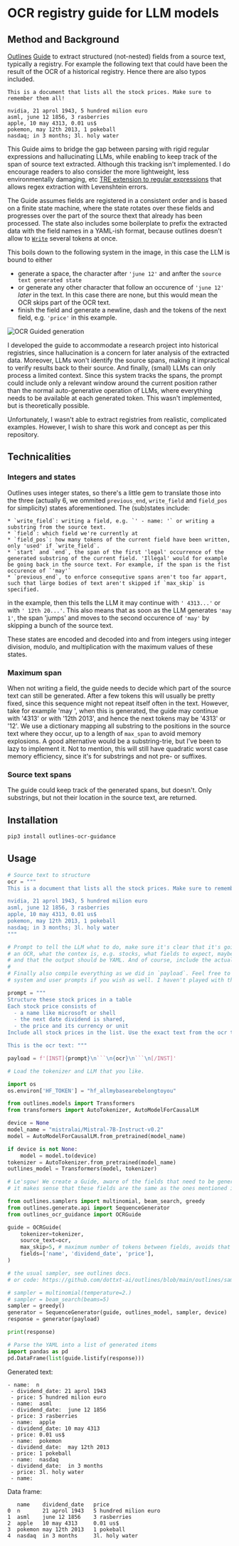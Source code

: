 #  OCR registry guide for LLM models

## Method and Background

[Outlines](https://github.com/dottxt-ai/outlines) [Guide](https://github.com/dottxt-ai/outlines-core/blob/main/python/outlines_core/fsm/guide.py#L47) to extract structured (not-nested) fields from a source text, typically a registry. For example the following text that could have been the result of the OCR of a historical registry. Hence there are also typos included.

```
This is a document that lists all the stock prices. Make sure to remember them all!

nvidia, 21 aprol 1943, 5 hundred milion euro
asml, june 12 1856, 3 rasberries
apple, 10 may 4313, 0.01 us$
pokemon, may 12th 2013, 1 pokeball
nasdaq; in 3 months; 3l. holy water
```

This Guide aims to bridge the gap between parsing with rigid regular expressions and hallucinating LLMs, while enabling to keep track of the span of source text extracted. Although this tracking isn't implemented. I do encourage readers to also consider the more lightweight, less environmentally damaging, etc [TRE extension to regular expressions](https://pypi.org/project/regex/) that allows regex extraction with Levenshtein errors.

The Guide assumes fields are registered in a consistent order and is based on a finite state machine, where the state rotates over these fields and progresses over the part of the source thext that already has been processed. The state also includes some boilerplate to prefix the extracted data with the field names in a YAML-ish format, because outlines doesn't allow to [`Write`](https://github.com/dottxt-ai/outlines-core/blob/main/python/outlines_core/fsm/guide.py#L16) several tokens at once.

This boils down to the following system in the image, in this case the LLM is bound to either
 - generate a space, the character after `'june 12'` and anfter the `source text generated state`
 - or generate any other character that follow an occurence of `'june 12'` *later* in the text. In this case there are none, but this would mean the OCR skips part of the OCR text.
 - finish the field and generate a newline, dash and the tokens of the next field, e.g. `'price'` in this example.

![OCR Guided generation](https://raw.githubusercontent.com/prhbrt/outlines-ocr-guidance/refs/heads/main/system.svg)

I developed the guide to accommodate a research project into historical registries, since hallucination is a concern for later analysis of the extracted data. Moreover, LLMs won't identify the source spans, making it impractical to verify results back to their source. And finally, (small) LLMs can only process a limited context. Since this system tracks the spans, the prompt could include only a relevant window around the current position rather than the normal auto-generative operation of LLMs, where everything needs to be available at each generated token. This wasn't implemented, but is theoretically possible.

Unfortunately, I wasn't able to extract registries from realistic, complicated examples. However, I wish to share this work and concept as per this repository.

## Technicalities

### Integers and states

Outlines uses integer states, so there's a little gem to translate those into the three (actually 6, we ommited `previous_end`, `write_field` and `field_pos` for simplicity) states aforementioned. The (sub)states include:

    * `write_field`: writing a field, e.g. `' - name: '` or writing a substring from the source text.
    * `field`: which field we're currently at
    * `field_pos`: how many tokens of the current field have been written, only 'used' if `write_field`.
    * `start` and `end`, the span of the first 'legal' occurrence of the generated substring of the current field. 'Illegal' would for example be going back in the source text. For example, if the span is the fist occurence of `'may'` 
    * `previous_end`, to enforce consequtive spans aren't too far appart, such that large bodies of text aren't skipped if `max_skip` is specified.
    
in the example, then this tells the LLM it may continue with `' 4313...'` or with `' 12th 20...'`. This also means that as soon as the LLM generates `'may 1'`, the span 'jumps' and moves to the second occurence of `'may'` by skipping a bunch of the source text.

These states are encoded and decoded into and from integers using integer division, modulo, and multiplication with the maximum values of these states.

### Maximum span

When not writing a field, the guide needs to decide which part of the source text can still be generated. After a few tokens this will usually be pretty fixed, since this sequence might not repeat itself often in the text. However, take for example 'may ', when this is generated, the guide may continue with '4313' or with '12th 2013', and hence the next tokens may be '4313' or '12'. We use a dictionary mapping all substring to the positions in the source text where they occur, up to a length of `max_span` to avoid memory explosions. A good alternative would be a substring-trie, but I've been to lazy to implement it. Not to mention, this will still have quadratic worst case memory efficiency, since it's for substrings and not pre- or suffixes.

### Source text spans

The guide could keep track of the generated spans, but doesn't. Only substrings, but not their location in the source text, are returned.

## Installation

```bash
pip3 install outlines-ocr-guidance
```

## Usage

```python
# Source text to structure
ocr = """
This is a document that lists all the stock prices. Make sure to remember them all!

nvidia, 21 aprol 1943, 5 hundred milion euro
asml, june 12 1856, 3 rasberries
apple, 10 may 4313, 0.01 us$
pokemon, may 12th 2013, 1 pokeball
nasdaq; in 3 months; 3l. holy water
"""

# Prompt to tell the LLM what to do, make sure it's clear that it's going to deal with
# an OCR, what the contex is, e.g. stocks, what fields to expect, maybe what they look like,
# and that the output should be YAML. And of course, include the actual OCR.
#
# Finally also compile everything as we did in `payload`. Feel free to split this in
# system and user prompts if you wish as well. I haven't played with this yet.

prompt = """
Structure these stock prices in a table
Each stock price consists of
  - a name like microsoft or shell
  - the next date dividend is shared,
  - the price and its currency or unit
Include all stock prices in the list. Use the exact text from the ocr text and return as yaml.

This is the ocr text: """

payload = f'[INST]{prompt}\n```\n{ocr}\n```\n[/INST]'

# Load the tokenizer and LLM that you like.

import os
os.environ['HF_TOKEN'] = "hf_allmybasearebelongtoyou"

from outlines.models import Transformers
from transformers import AutoTokenizer, AutoModelForCausalLM

device = None
model_name = "mistralai/Mistral-7B-Instruct-v0.2"
model = AutoModelForCausalLM.from_pretrained(model_name)

if device is not None:
    model = model.to(device)
tokenizer = AutoTokenizer.from_pretrained(model_name)
outlines_model = Transformers(model, tokenizer)

# Le'sgow! We create a Guide, aware of the fields that need to be generated in order,
# it makes sense that these fields are the same as the ones mentioned in the prompt.

from outlines.samplers import multinomial, beam_search, greedy
from outlines.generate.api import SequenceGenerator
from outlines_ocr_guidance import OCRGuide

guide = OCRGuide(
    tokenizer=tokenizer,
    source_text=ocr,
    max_skip=5, # maximum number of tokens between fields, avoids that huge quantities of texts are ignored.
    fields=['name', 'dividend_date', 'price'],
)

# the usual sampler, see outlines docs.
# or code: https://github.com/dottxt-ai/outlines/blob/main/outlines/samplers.py

# sampler = multinomial(temperature=2.)
# sampler = beam_search(beams=5)
sampler = greedy()
generator = SequenceGenerator(guide, outlines_model, sampler, device)
response = generator(payload)

print(response)

# Parse the YAML into a list of generated items
import pandas as pd
pd.DataFrame(list(guide.listify(response)))
```

Generated text:

```
- name:  n
 - dividend_date: 21 aprol 1943
 - price: 5 hundred milion euro
 - name:  asml
 - dividend_date:  june 12 1856
 - price: 3 rasberries
 - name:  apple
 - dividend_date: 10 may 4313
 - price: 0.01 us$
 - name:  pokemon
 - dividend_date:  may 12th 2013
 - price: 1 pokeball
 - name:  nasdaq
 - dividend_date:  in 3 months
 - price: 3l. holy water
 - name:  
```

Data frame:

```
   name    dividend_date   price
0  n       21 aprol 1943   5 hundred milion euro
1  asml    june 12 1856    3 rasberries
2  apple   10 may 4313     0.01 us$
3  pokemon may 12th 2013   1 pokeball
4  nasdaq  in 3 months     3l. holy water
```
